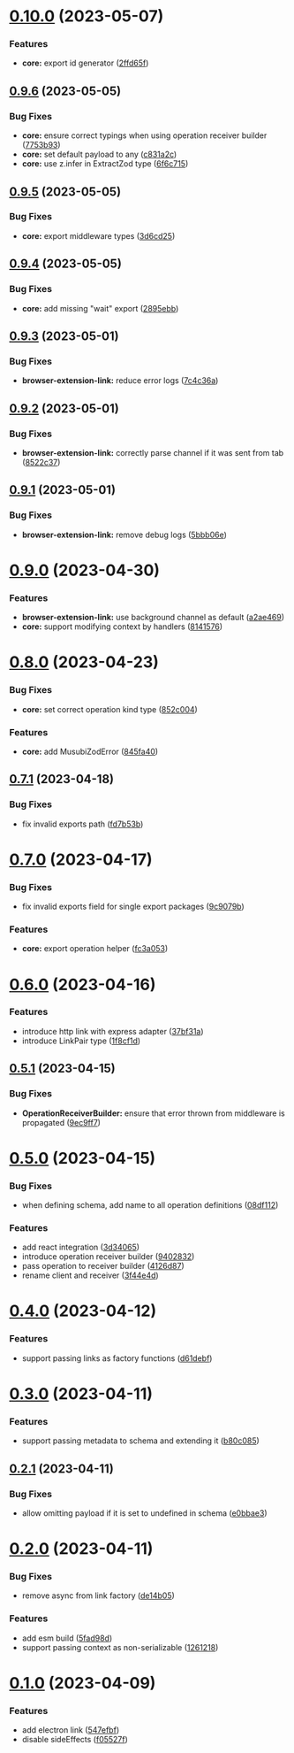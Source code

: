 # [0.10.0](https://github.com/TheUnderScorer/musubi/compare/browser-extension-link-v0.9.6...browser-extension-link-v0.10.0) (2023-05-07)


### Features

* **core:** export id generator ([2ffd65f](https://github.com/TheUnderScorer/musubi/commit/2ffd65f190e1b987d14c38ef67cae318aca9d58c))

## [0.9.6](https://github.com/TheUnderScorer/musubi/compare/browser-extension-link-v0.9.5...browser-extension-link-v0.9.6) (2023-05-05)


### Bug Fixes

* **core:** ensure correct typings when using operation receiver builder ([7753b93](https://github.com/TheUnderScorer/musubi/commit/7753b93c40b36a4589a2922dc8bad0dac2c28a11))
* **core:** set default payload to any ([c831a2c](https://github.com/TheUnderScorer/musubi/commit/c831a2c6e85aeb8afef2015dbbbd871008d48c64))
* **core:** use z.infer in ExtractZod type ([6f6c715](https://github.com/TheUnderScorer/musubi/commit/6f6c715f5fed461f40025310faaa014e178993aa))

## [0.9.5](https://github.com/TheUnderScorer/musubi/compare/browser-extension-link-v0.9.4...browser-extension-link-v0.9.5) (2023-05-05)


### Bug Fixes

* **core:** export middleware types ([3d6cd25](https://github.com/TheUnderScorer/musubi/commit/3d6cd250cf4ccf389dcda8164cae8fcfb52b6410))

## [0.9.4](https://github.com/TheUnderScorer/musubi/compare/browser-extension-link-v0.9.3...browser-extension-link-v0.9.4) (2023-05-05)


### Bug Fixes

* **core:** add missing "wait" export ([2895ebb](https://github.com/TheUnderScorer/musubi/commit/2895ebb381d49dfc02277f4ee5ecd100aabe660a))

## [0.9.3](https://github.com/TheUnderScorer/musubi/compare/browser-extension-link-v0.9.2...browser-extension-link-v0.9.3) (2023-05-01)


### Bug Fixes

* **browser-extension-link:** reduce error logs ([7c4c36a](https://github.com/TheUnderScorer/musubi/commit/7c4c36aa53347f05fe2a967632a581b048f550c6))

## [0.9.2](https://github.com/TheUnderScorer/musubi/compare/browser-extension-link-v0.9.1...browser-extension-link-v0.9.2) (2023-05-01)


### Bug Fixes

* **browser-extension-link:** correctly parse channel if it was sent from tab ([8522c37](https://github.com/TheUnderScorer/musubi/commit/8522c37837d9e57464cdc6bbc326e36853f533a5))

## [0.9.1](https://github.com/TheUnderScorer/musubi/compare/browser-extension-link-v0.9.0...browser-extension-link-v0.9.1) (2023-05-01)


### Bug Fixes

* **browser-extension-link:** remove debug logs ([5bbb06e](https://github.com/TheUnderScorer/musubi/commit/5bbb06e41ef44f5ffd88521e9c015ffac67d1b5d))

# [0.9.0](https://github.com/TheUnderScorer/musubi/compare/browser-extension-link-v0.8.0...browser-extension-link-v0.9.0) (2023-04-30)


### Features

* **browser-extension-link:** use background channel as default ([a2ae469](https://github.com/TheUnderScorer/musubi/commit/a2ae469df90d75a0715afc5fd4ee536f6600c012))
* **core:** support modifying context by handlers ([8141576](https://github.com/TheUnderScorer/musubi/commit/8141576997da59d6cd519f901a921c133607931e))

# [0.8.0](https://github.com/TheUnderScorer/musubi/compare/browser-extension-link-v0.7.1...browser-extension-link-v0.8.0) (2023-04-23)


### Bug Fixes

* **core:** set correct operation kind type ([852c004](https://github.com/TheUnderScorer/musubi/commit/852c0049bd5e70fedaa8ff8ae0650d276c5c9f28))


### Features

* **core:** add MusubiZodError ([845fa40](https://github.com/TheUnderScorer/musubi/commit/845fa4007454fae3b1f45f2eb43bd126a1b06574))

## [0.7.1](https://github.com/TheUnderScorer/musubi/compare/browser-extension-link-v0.7.0...browser-extension-link-v0.7.1) (2023-04-18)


### Bug Fixes

* fix invalid exports path ([fd7b53b](https://github.com/TheUnderScorer/musubi/commit/fd7b53be9c5e9f02d295f8584001a3b637ea733e))

# [0.7.0](https://github.com/TheUnderScorer/musubi/compare/browser-extension-link-v0.6.0...browser-extension-link-v0.7.0) (2023-04-17)


### Bug Fixes

* fix invalid exports field for single export packages ([9c9079b](https://github.com/TheUnderScorer/musubi/commit/9c9079b6a31b840307e67ba1ea21a9142b778470))


### Features

* **core:** export operation helper ([fc3a053](https://github.com/TheUnderScorer/musubi/commit/fc3a0531bcf212c1f675c23e309777dc6fb14f16))

# [0.6.0](https://github.com/TheUnderScorer/musubi/compare/browser-extension-link-v0.5.1...browser-extension-link-v0.6.0) (2023-04-16)


### Features

* introduce http link with express adapter ([37bf31a](https://github.com/TheUnderScorer/musubi/commit/37bf31ac14229944233ec18f55e3df3deb41596e))
* introduce LinkPair type ([1f8cf1d](https://github.com/TheUnderScorer/musubi/commit/1f8cf1d65c533f17eee7de905a23629f3731f0ec))

## [0.5.1](https://github.com/TheUnderScorer/musubi/compare/browser-extension-link-v0.5.0...browser-extension-link-v0.5.1) (2023-04-15)


### Bug Fixes

* **OperationReceiverBuilder:** ensure that error thrown from middleware is propagated ([9ec9ff7](https://github.com/TheUnderScorer/musubi/commit/9ec9ff7b29a49d36ed8590c2ec7de46cddbf8cdc))

# [0.5.0](https://github.com/TheUnderScorer/musubi/compare/browser-extension-link-v0.4.0...browser-extension-link-v0.5.0) (2023-04-15)


### Bug Fixes

* when defining schema, add name to all operation definitions ([08df112](https://github.com/TheUnderScorer/musubi/commit/08df112caffe6a2d4c13e65416c81178d4c1acb7))


### Features

* add react integration ([3d34065](https://github.com/TheUnderScorer/musubi/commit/3d34065c360633bbc5915779d4f2da26caadcfa0))
* introduce operation receiver builder ([9402832](https://github.com/TheUnderScorer/musubi/commit/9402832f88505f119397a5f310764e92162069b0))
* pass operation to receiver builder ([4126d87](https://github.com/TheUnderScorer/musubi/commit/4126d87e11be4064ef01731431e9024355fdf0a3))
* rename client and receiver ([3f44e4d](https://github.com/TheUnderScorer/musubi/commit/3f44e4dd124ae69a79525b8bd68f04f164358c31))

# [0.4.0](https://github.com/TheUnderScorer/musubi/compare/browser-extension-link-v0.3.0...browser-extension-link-v0.4.0) (2023-04-12)


### Features

* support passing links as factory functions ([d61debf](https://github.com/TheUnderScorer/musubi/commit/d61debf5631943506b681c23379e62ce13469c26))

# [0.3.0](https://github.com/TheUnderScorer/musubi/compare/browser-extension-link-v0.2.1...browser-extension-link-v0.3.0) (2023-04-11)


### Features

* support passing metadata to schema and extending it ([b80c085](https://github.com/TheUnderScorer/musubi/commit/b80c085ab33c69bddba5676bb600eebe0c2e0247))

## [0.2.1](https://github.com/TheUnderScorer/musubi/compare/browser-extension-link-v0.2.0...browser-extension-link-v0.2.1) (2023-04-11)


### Bug Fixes

* allow omitting payload if it is set to undefined in schema ([e0bbae3](https://github.com/TheUnderScorer/musubi/commit/e0bbae3a142d31faccc40c710af5b7e7d807c718))

# [0.2.0](https://github.com/TheUnderScorer/musubi/compare/browser-extension-link-v0.1.0...browser-extension-link-v0.2.0) (2023-04-11)


### Bug Fixes

* remove async from link factory ([de14b05](https://github.com/TheUnderScorer/musubi/commit/de14b05bfface5f37ebe089a3d1b26468fd3bb98))


### Features

* add esm build ([5fad98d](https://github.com/TheUnderScorer/musubi/commit/5fad98d1d21e19c3c4da5415257f2d40160b3fb8))
* support passing context as non-serializable ([1261218](https://github.com/TheUnderScorer/musubi/commit/126121807c394a67f1adedb4f60e12c37051ee8d))

# [0.1.0](https://github.com/TheUnderScorer/musubi/compare/browser-extension-link-v0.0.1...browser-extension-link-v0.1.0) (2023-04-09)


### Features

* add electron link ([547efbf](https://github.com/TheUnderScorer/musubi/commit/547efbfe283e9a4e108cb550b574ce16eb93bff2))
* disable sideEffects ([f05527f](https://github.com/TheUnderScorer/musubi/commit/f05527fbc0fa7dfb57d64d274bc38c47eb563133))
